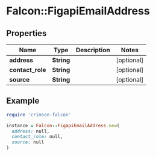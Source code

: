 # Falcon::FigapiEmailAddress

## Properties

| Name | Type | Description | Notes |
| ---- | ---- | ----------- | ----- |
| **address** | **String** |  | [optional] |
| **contact_role** | **String** |  | [optional] |
| **source** | **String** |  | [optional] |

## Example

```ruby
require 'crimson-falcon'

instance = Falcon::FigapiEmailAddress.new(
  address: null,
  contact_role: null,
  source: null
)
```

